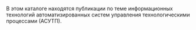 В этом каталоге находятся публикации по теме информационных технологий автоматизированных систем управления технологическими процессами (АСУТП).
